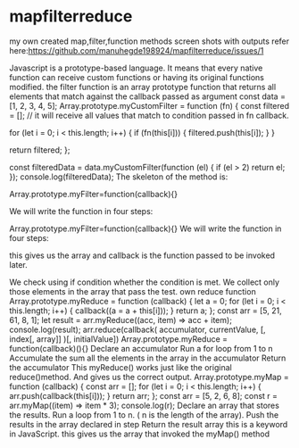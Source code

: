 # mapfilterreduce

my own created map,filter,function methods screen shots with outputs refer here:https://github.com/manuhegde198924/mapfilterreduce/issues/1


Javascript is a prototype-based language. 
It means that every native function can receive custom functions or having its original functions modified.
the filter function is an array prototype function that returns all elements that match against the callback passed as argument
const data = [1, 2, 3, 4, 5];
Array.prototype.myCustomFilter = function (fn) {
  const filtered = []; // it will receive all values that match to condition passed in fn callback.

  for (let i = 0; i < this.length; i++) {
    if (fn(this[i])) {
      filtered.push(this[i]);
    }
  }

  return filtered;
};

const filteredData = data.myCustomFilter(function (el) {
  if (el > 2) return el;
});
console.log(filteredData);
The skeleton of the method is:

Array.prototype.myFilter=function(callback){}

We will write the function in four steps:

   Array.prototype.myFilter=function(callback){}
   We will write the function in four steps:

 this gives us the array and callback is the function passed to be invoked later.

We check using if condition whether the condition is met. We collect only those elements in the array that pass the test.
own reduce function
Array.prototype.myReduce = function (callback) {
  let a = 0;
  for (let i = 0; i < this.length; i++) {
    callback((a = a + this[i]));
  }
  return a;
};
const arr = [5, 21, 61, 8, 1];
let result = arr.myReduce((acc, item) => acc + item);
console.log(result);
arr.reduce(callback( accumulator, currentValue, [, index[, array]] )[, initialValue])
Array.prototype.myReduce = function(callback)(){}
Declare an accumulator
Run a for loop from 1 to n
Accumulate the sum all the elements in the array in the accumulator
Return the accumulator
This myReduce() works just like the original reduce()method. And gives us the correct output.
Array.prototype.myMap = function (callback) {
  const arr = [];
  for (let i = 0; i < this.length; i++) {
    arr.push(callback(this[i]));
  }
  return arr;
};
const arr = [5, 2, 6, 8];
const r = arr.myMap((item) => item * 3);
console.log(r);
Declare an array that stores the results.
Run a loop from 1 to n. ( n is the length of the array).
Push the results in the array declared in step
Return the result array
this is a keyword in JavaScript. this gives us the array that invoked the myMap() method



